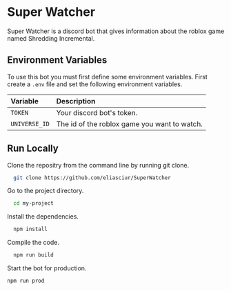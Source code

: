 # Super Watcher

Super Watcher is a discord bot that gives information about the roblox game named Shredding Incremental.
## Environment Variables

To use this bot you must first define some environment variables. First create a `.env` file and set the following environment variables.

| Variable     | Description                                 |
| :------------| :-------------------------                  |
| `TOKEN`      | Your discord bot's token.                   |
| `UNIVERSE_ID`| The id of the roblox game you want to watch.|

## Run Locally

Clone the repositry from the command line by running git clone.

```bash
  git clone https://github.com/eliasciur/SuperWatcher
```

Go to the project directory.

```bash
  cd my-project
```

Install the dependencies.

```bash
  npm install
```

Compile the code.

```bash
  npm run build
```

Start the bot for production.

```bash
npm run prod
```